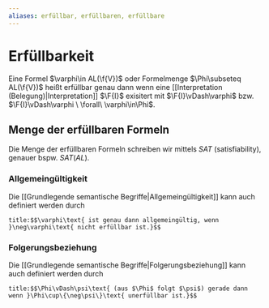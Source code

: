 ```yaml
---
aliases: erfüllbar, erfüllbaren, erfüllbare
---
```

$\newcommand{\f}[1]{\mathcal{#1}}\newcommand{\F}[1]{\mathfrak{#1}}\newcommand{\b}[1]{\mathbb{#1}}$
# Erfüllbarkeit 
Eine Formel $\varphi\in AL(\f{V})$ oder Formelmenge $\Phi\subseteq AL(\f{V})$ heißt erfüllbar genau dann wenn eine [[Interpretation (Belegung)|Interpretation]] $\F{I}$ exisitert mit $\F{I}\vDash\varphi$ bzw. $\F{I}\vDash\varphi \ \forall\ \varphi\in\Phi$.
## Menge der erfüllbaren Formeln
Die Menge der erfüllbaren Formeln schreiben wir mittels $SAT$ (satisfiability), genauer bspw.  $SAT(AL)$. 
### Allgemeingültigkeit
Die [[Grundlegende semantische Begriffe|Allgemeingültigkeit]] kann auch definiert werden durch
```ad-abstract
title:$$\varphi\text{ ist genau dann allgemeingültig, wenn }\neg\varphi\text{ nicht erfüllbar ist.}$$
```
### Folgerungsbeziehung
Die [[Grundlegende semantische Begriffe|Folgerungsbeziehung]] kann auch definiert werden durch
```ad-abstract
title:$$\Phi\vDash\psi\text{ (aus $\Phi$ folgt $\psi$) gerade dann wenn }\Phi\cup\{\neg\psi\}\text{ unerfüllbar ist.}$$
```
